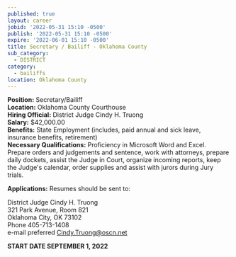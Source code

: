 ```yaml
---
published: true
layout: career
jobid: '2022-05-31 15:10 -0500'
publish: '2022-05-31 15:10 -0500'
expire: '2022-06-01 15:10 -0500'
title: Secretary / Bailiff - Oklahoma County
sub_category:
  - DISTRICT
category:
  - bailiffs
location: Oklahoma County
---
```

**Position:** Secretary/Bailiff  
**Location:** Oklahoma County Courthouse  
**Hiring Official:** District Judge Cindy H. Truong  
**Salary:** $42,000.00  
**Benefits:** State Employment (includes, paid annual and sick leave, insurance benefits, retirement)  
**Necessary Qualifications:** Proficiency in Microsoft Word and Excel. Prepare orders and judgements and sentence, work with attorneys, prepare daily dockets, assist the Judge in Court, organize incoming reports, keep the Judge's calendar, order supplies and assist with jurors during Jury trials.
					

**Applications:** Resumes should be sent to:  

District Judge Cindy H. Truong  
321 Park Avenue, Room 821  
Oklahoma City, OK  73102  
Phone 405-713-1408  
e-mail preferred [Cindy.Truong@oscn.net](mailto:Cindy.Truong@oscn.net)

**START DATE SEPTEMBER 1, 2022**

